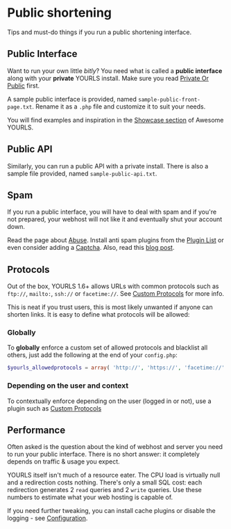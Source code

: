 # Public shortening

Tips and must-do things if you run a public shortening interface.

## Public Interface

Want to run your own little _bitly_? You need what is called a **public interface** along with your **private** YOURLS install. Make sure you read [Private Or Public](/docs/guide/essentials/private-or-public) first.

A sample public interface is provided, named `sample-public-front-page.txt`. Rename it as a `.php` file and customize it to suit your needs.

You will find examples and inspiration in the [Showcase section](https://github.com/YOURLS/awesome-yourls#showcases) of Awesome YOURLS.

## Public API

Similarly, you can run a public API with a private install. There is also a sample file provided, named `sample-public-api.txt`.

## Spam

If you run a public interface, you will have to deal with spam and if you're not prepared, your webhost will not like it and eventually shut your account down.

Read the page about [Abuse](/docs/guide/troubleshooting/abuse). Install anti spam plugins from the [Plugin List](https://github.com/YOURLS/awesome-yourls) or even consider adding a [Captcha](https://blog.yourls.org/2015/05/integrating-the-new-google-recaptcha-with-yourls/). Also, read this [blog post](https://blog.yourls.org/2013/03/getting-spam-links-in-yourls-read-this/).

## Protocols

Out of the box, YOURLS 1.6+ allows URLs with common protocols such as `ftp://`, `mailto:`, `ssh://` or `facetime://`. See [Custom Protocols](/docs/guide/advanced/custom-protocols) for more info.

This is neat if you trust users, this is most likely unwanted if anyone can shorten links. It is easy to define what protocols will be allowed:

### Globally

To **globally** enforce a custom set of allowed protocols and blacklist all others, just add the following at the end of your `config.php`:

```php
$yourls_allowedprotocols = array( 'http://', 'https://', 'facetime://' );
```

### Depending on the user and context

To contextually enforce depending on the user (logged in or not), use a plugin such as [Custom Protocols](https://github.com/YOURLS/custom-protocol)

## Performance

Often asked is the question about the kind of webhost and server you need to run your public interface. There is no short answer: it completely depends on traffic & usage you expect.

YOURLS itself isn't much of a resource eater. The CPU load is virtually null and a redirection costs nothing. There's only a small SQL cost: each redirection generates 2 `read` queries and 2 `write` queries. Use these numbers to estimate what your web hosting is capable of.

If you need further tweaking, you can install cache plugins or disable the logging - see [Configuration](/docs/guide/essentials/configuration).
